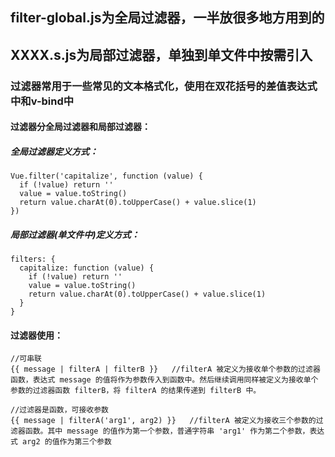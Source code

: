 ## filter-global.js为全局过滤器，一半放很多地方用到的
## XXXX.s.js为局部过滤器，单独到单文件中按需引入

### 过滤器常用于一些常见的文本格式化，使用在双花括号的差值表达式中和v-bind中

#### 过滤器分全局过滤器和局部过滤器：
##### 全局过滤器定义方式：
``` 
Vue.filter('capitalize', function (value) {
  if (!value) return ''
  value = value.toString()
  return value.charAt(0).toUpperCase() + value.slice(1)
})
```

##### 局部过滤器(单文件中)定义方式：
``` 
filters: {
  capitalize: function (value) {
    if (!value) return ''
    value = value.toString()
    return value.charAt(0).toUpperCase() + value.slice(1)
  }
}
```

#### 过滤器使用：
``` 
//可串联
{{ message | filterA | filterB }}   //filterA 被定义为接收单个参数的过滤器函数，表达式 message 的值将作为参数传入到函数中。然后继续调用同样被定义为接收单个参数的过滤器函数 filterB，将 filterA 的结果传递到 filterB 中。

//过滤器是函数，可接收参数
{{ message | filterA('arg1', arg2) }}   //filterA 被定义为接收三个参数的过滤器函数。其中 message 的值作为第一个参数，普通字符串 'arg1' 作为第二个参数，表达式 arg2 的值作为第三个参数
```



